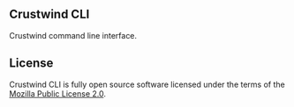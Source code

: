 ## Crustwind CLI

Crustwind command line interface.

## License 

Crustwind CLI is fully open source software licensed under the terms of the [Mozilla Public License 2.0](LICENSE).